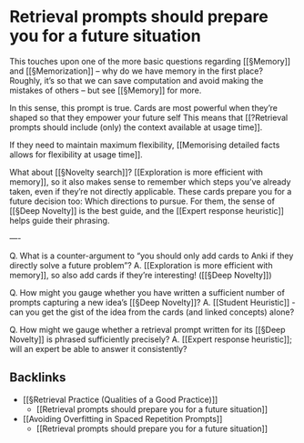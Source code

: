 # Retrieval prompts should prepare you for a future situation
This touches upon one of the more basic questions regarding [[§Memory]] and [[§Memorization]] – why do we have memory in the first place? Roughly, it’s so that we can save computation and avoid making the mistakes of others – but see [[§Memory]] for more.

In this sense, this prompt is true. Cards are most powerful when they’re shaped so that they empower your future self This means that [[?Retrieval prompts should include (only) the context available at usage time]].

If they need to maintain maximum flexibility, [[Memorising detailed facts allows for flexibility at usage time]].

What about [[§Novelty search]]? [[Exploration is more efficient with memory]], so it also makes sense to remember which steps you’ve already taken, even if they’re not directly applicable. These cards prepare you for a future decision too: Which directions to pursue. For them, the sense of [[§Deep Novelty]] is the best guide, and the [[Expert response heuristic]] helps guide their phrasing.

—-

Q. What is a counter-argument to “you should only add cards to Anki if they directly solve a future problem”?
A. [[Exploration is more efficient with memory]], so also add cards if they’re interesting! ([[§Deep Novelty]])

Q. How might you gauge whether you have written a sufficient number of prompts capturing a new idea’s [[§Deep Novelty]]?
A. [[Student Heuristic]] - can you get the gist of the idea from the cards (and linked concepts) alone?

Q. How might we gauge whether a retrieval prompt written for its [[§Deep Novelty]] is phrased sufficiently precisely?
A. [[Expert response heuristic]]; will an expert be able to answer it consistently?

## Backlinks
* [[§Retrieval Practice (Qualities of a Good Practice)]]
	* [[Retrieval prompts should prepare you for a future situation]]
* [[Avoiding Overfitting in Spaced Repetition Prompts]]
	* [[Retrieval prompts should prepare you for a future situation]]

<!-- {BearID:661BFACE-9EC2-4060-9425-E12C63E99E3E-11117-0000028F4F982516} -->
